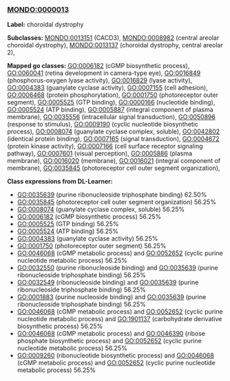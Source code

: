 
### [MONDO:0000013](http://purl.obolibrary.org/obo/MONDO_0000013)
**Label:** choroidal dystrophy

**Subclasses:** [MONDO:0013151](http://purl.obolibrary.org/obo/MONDO_0013151) (CACD3), [MONDO:0008982](http://purl.obolibrary.org/obo/MONDO_0008982) (central areolar choroidal dystrophy), [MONDO:0013137](http://purl.obolibrary.org/obo/MONDO_0013137) (choroidal dystrophy, central areolar 2), 

**Mapped go classes:** [GO:0006182](http://purl.obolibrary.org/obo/GO_0006182) (cGMP biosynthetic process), [GO:0060041](http://purl.obolibrary.org/obo/GO_0060041) (retina development in camera-type eye), [GO:0016849](http://purl.obolibrary.org/obo/GO_0016849) (phosphorus-oxygen lyase activity), [GO:0016829](http://purl.obolibrary.org/obo/GO_0016829) (lyase activity), [GO:0004383](http://purl.obolibrary.org/obo/GO_0004383) (guanylate cyclase activity), [GO:0007155](http://purl.obolibrary.org/obo/GO_0007155) (cell adhesion), [GO:0006468](http://purl.obolibrary.org/obo/GO_0006468) (protein phosphorylation), [GO:0001750](http://purl.obolibrary.org/obo/GO_0001750) (photoreceptor outer segment), [GO:0005525](http://purl.obolibrary.org/obo/GO_0005525) (GTP binding), [GO:0000166](http://purl.obolibrary.org/obo/GO_0000166) (nucleotide binding), [GO:0005524](http://purl.obolibrary.org/obo/GO_0005524) (ATP binding), [GO:0005887](http://purl.obolibrary.org/obo/GO_0005887) (integral component of plasma membrane), [GO:0035556](http://purl.obolibrary.org/obo/GO_0035556) (intracellular signal transduction), [GO:0050896](http://purl.obolibrary.org/obo/GO_0050896) (response to stimulus), [GO:0009190](http://purl.obolibrary.org/obo/GO_0009190) (cyclic nucleotide biosynthetic process), [GO:0008074](http://purl.obolibrary.org/obo/GO_0008074) (guanylate cyclase complex, soluble), [GO:0042802](http://purl.obolibrary.org/obo/GO_0042802) (identical protein binding), [GO:0007165](http://purl.obolibrary.org/obo/GO_0007165) (signal transduction), [GO:0004672](http://purl.obolibrary.org/obo/GO_0004672) (protein kinase activity), [GO:0007166](http://purl.obolibrary.org/obo/GO_0007166) (cell surface receptor signaling pathway), [GO:0007601](http://purl.obolibrary.org/obo/GO_0007601) (visual perception), [GO:0005886](http://purl.obolibrary.org/obo/GO_0005886) (plasma membrane), [GO:0016020](http://purl.obolibrary.org/obo/GO_0016020) (membrane), [GO:0016021](http://purl.obolibrary.org/obo/GO_0016021) (integral component of membrane), [GO:0035845](http://purl.obolibrary.org/obo/GO_0035845) (photoreceptor cell outer segment organization), 

**Class expressions from DL-Learner:**

- [GO:0035639](http://purl.obolibrary.org/obo/GO_0035639) (purine ribonucleoside triphosphate binding) 62.50%
- [GO:0035845](http://purl.obolibrary.org/obo/GO_0035845) (photoreceptor cell outer segment organization) 56.25%
- [GO:0008074](http://purl.obolibrary.org/obo/GO_0008074) (guanylate cyclase complex, soluble) 56.25%
- [GO:0006182](http://purl.obolibrary.org/obo/GO_0006182) (cGMP biosynthetic process) 56.25%
- [GO:0005525](http://purl.obolibrary.org/obo/GO_0005525) (GTP binding) 56.25%
- [GO:0005524](http://purl.obolibrary.org/obo/GO_0005524) (ATP binding) 56.25%
- [GO:0004383](http://purl.obolibrary.org/obo/GO_0004383) (guanylate cyclase activity) 56.25%
- [GO:0001750](http://purl.obolibrary.org/obo/GO_0001750) (photoreceptor outer segment) 56.25%
- [GO:0046068](http://purl.obolibrary.org/obo/GO_0046068) (cGMP metabolic process) and [GO:0052652](http://purl.obolibrary.org/obo/GO_0052652) (cyclic purine nucleotide metabolic process) 56.25%
- [GO:0032550](http://purl.obolibrary.org/obo/GO_0032550) (purine ribonucleoside binding) and [GO:0035639](http://purl.obolibrary.org/obo/GO_0035639) (purine ribonucleoside triphosphate binding) 56.25%
- [GO:0032549](http://purl.obolibrary.org/obo/GO_0032549) (ribonucleoside binding) and [GO:0035639](http://purl.obolibrary.org/obo/GO_0035639) (purine ribonucleoside triphosphate binding) 56.25%
- [GO:0001883](http://purl.obolibrary.org/obo/GO_0001883) (purine nucleoside binding) and [GO:0035639](http://purl.obolibrary.org/obo/GO_0035639) (purine ribonucleoside triphosphate binding) 56.25%
- [GO:0046068](http://purl.obolibrary.org/obo/GO_0046068) (cGMP metabolic process) and [GO:0052652](http://purl.obolibrary.org/obo/GO_0052652) (cyclic purine nucleotide metabolic process) and [GO:1901137](http://purl.obolibrary.org/obo/GO_1901137) (carbohydrate derivative biosynthetic process) 56.25%
- [GO:0046068](http://purl.obolibrary.org/obo/GO_0046068) (cGMP metabolic process) and [GO:0046390](http://purl.obolibrary.org/obo/GO_0046390) (ribose phosphate biosynthetic process) and [GO:0052652](http://purl.obolibrary.org/obo/GO_0052652) (cyclic purine nucleotide metabolic process) 56.25%
- [GO:0009260](http://purl.obolibrary.org/obo/GO_0009260) (ribonucleotide biosynthetic process) and [GO:0046068](http://purl.obolibrary.org/obo/GO_0046068) (cGMP metabolic process) and [GO:0052652](http://purl.obolibrary.org/obo/GO_0052652) (cyclic purine nucleotide metabolic process) 56.25%


